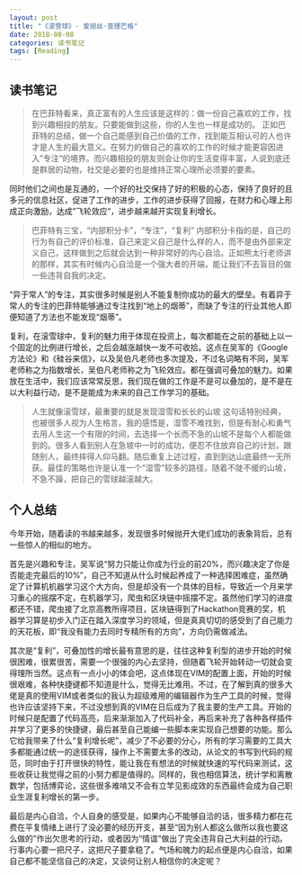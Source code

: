 ```yaml
---
layout: post
title: "《滚雪球》- 爱丽丝·查理芒格"
date: 2018-08-08
categories: 读书笔记
tags: [Reading]
---
```

## 读书笔记
> 在巴菲特看来，真正富有的人生应该是这样的：做一份自己喜欢的工作，找到兴趣相投的朋友。只要能做到这些，你的人生也一样是成功的。
正如巴菲特的总结，做一个自己能感到自己价值的工作，找到能互相认可的人也许才是人生的最大意义。在努力的做自己的喜欢的工作的时候才能更容因进入”专注“的境界。而兴趣相投的朋友则会让你的生活变得丰富，人说到底还是群居的动物，社交是必要的也是维持正常心理所必须要的要素。

同时他们之间也是互通的，一个好的社交保持了好的积极的心态，保持了良好的且多元的信息社区，促进了工作的进步，工作的进步获得了回报，在财力和心理上形成正向激励，达成”飞轮效应“，进步越来越开实现复利增长。

> 巴菲特有三宝，“内部积分卡”，“专注”，“复利”
内部积分卡指的是，自己的行为有自己的评价标准，自己来定义自己是什么样的人，而不是由外部来定义自己，这样做到之后就会达到一种非常好的内心自洽。正如熊太行老师讲的那样，其实有时候内心自洽是一个强大者的开端，能让我们不去盲目的做一些违背自我的决定。

“异于常人”的专注，其实很多时候是别人不能复制你成功的最大的壁垒。有着异于常人的专注的巴菲特能够通过专注找到“地上的烟蒂”，而缺了专注的行业其他人即便知道了方法也不能发现“烟蒂”。

复利，在滚雪球中，复利的魅力用于体现在投资上，每次都能在之前的基础上以一个固定的比例进行增长，之后会越涨越快一发不可收拾。这点在吴军的《Google方法论》和《硅谷来信》，以及吴伯凡老师也多次提及，不过名词略有不同，吴军老师称之为指数增长，吴伯凡老师称之为飞轮效应。都在强调可叠加的魅力。如果放在生活中，我们应该常常反思，我们现在做的工作是不是可以叠加的，是不是在以大利益行动，是不是能成为未来的自己工作学习的基础。

> 人生就像滚雪球，最重要的就是发现湿雪和长长的山坡
这句话特别经典，也被很多人视为人生格言。我的感悟是，湿雪不难找到，但是有耐心和勇气去用人生这一个有限的时间，去选择一个长而不急的山坡不是每个人都能做到的。很多人看到别人在急坡中一时的成功，便忍不住放弃自己的计划，跟随别人，最终摔得人仰马翻。随后重复上述过程，直到到达山底最终一无所获。最佳的策略也许是认准一个“湿雪”较多的路径，随着不陡不缓的山坡，不急不躁，把自己的雪球越滚越大。

<!--more-->

## 个人总结

今年开始，随着读的书越来越多，发现很多时候抛开大佬们成功的表象背后，总有一些惊人的相似的地方。

首先是兴趣和专注，吴军说“努力只能让你成为行业的前20%，而兴趣决定了你是否能走完最后的10%”，自己不知道从什么时候起养成了一种选择困难症，虽然确定了计算机机器学习这个大方向，但是却没有一个具体的目标，导致近一个月来学习重心的摇摆不定，在机器学习，爬虫和区块链中摇摆不定。虽然他们学习的进度都还不错，爬虫接了北京高教所得项目，区块链得到了Hackathon竞赛的奖，机器学习算是初步入门正在踏入深度学习的领域，但是真真切切的感受到了自己能力的天花板，即“我没有能力去同时专精所有的方向”，方向仍需做减法。

其次是“复利”，可叠加性的增长最有意思的是，往往这种复利型的进步开始的时候很困难，很累很苦，需要一个很强的内心去坚持，但随着飞轮开始转动一切就会变得理所当然。这点有一点小小的体会吧，这点体现在VIM的配置上面，开始的时候很艰难，各种快捷键都不知道是什么，觉得无比难用。不过，在了解到真的很多大佬是真的使用VIM或者类似的我认为超级难用的编辑器作为生产工具的时候，觉得也许应该坚持下来，不过没想到真的VIM在日后成为了我主要的生产工具。开始的时候只是配置了代码高亮，后来渐渐加入了代码补全，再后来补充了各种各样插件并学习了更多的快捷键，最后甚至自己能编一些脚本来实现自己想要的功能。那么它给我带来了什么“复利增长呢”，减少了不必要的分心，所有的学习需要的工具大多都能通过统一的途径获得，操作上不需要太多的改动，从论文的书写到代码的规范，同时由于打开很快的特性，能让我在有想法的时候就快速的写代码来测试，这些收获让我觉得之前的小努力都是值得的。同样的，我也相信算法，统计学和离散数学，包括博弈论，这些很多难啃又不会有立竿见影成效的东西最终会成为自己职业生涯复利增长的第一步。

最后是内心自洽，个人自身的感受是，如果内心不能够自洽的话，很多精力都在花费在平复情绪上进行了没必要的经历开支，甚至“因为别人都这么做所以我也要这么做的”作出欠思考的行动，或者因为“情谊”做出了完全违背自己大利益的行动。行事内心要一把尺子，这把尺子要拿稳了。气场和魄力的起点便是内心自洽，如果自己都不能坚信自己的决定，又谈何让别人相信你的决定呢？

